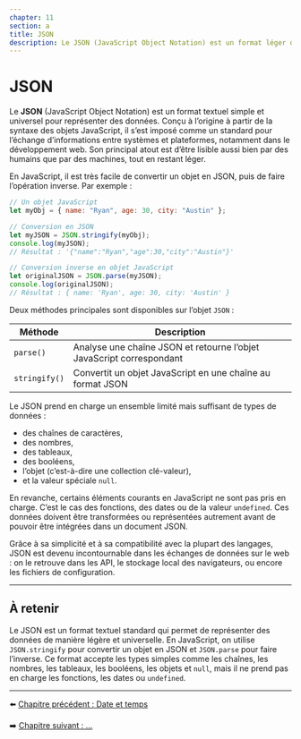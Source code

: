 ```yaml
---
chapter: 11
section: a
title: JSON
description: Le JSON (JavaScript Object Notation) est un format léger d’échange de données, largement utilisé pour transmettre et stocker des informations dans le développement web.
---
```


# JSON

Le **JSON** (JavaScript Object Notation) est un format textuel simple et universel pour représenter des données. Conçu à l’origine à partir de la syntaxe des objets JavaScript, il s’est imposé comme un standard pour l’échange d’informations entre systèmes et plateformes, notamment dans le développement web. Son principal atout est d’être lisible aussi bien par des humains que par des machines, tout en restant léger.

En JavaScript, il est très facile de convertir un objet en JSON, puis de faire l’opération inverse. Par exemple :

```javascript
// Un objet JavaScript
let myObj = { name: "Ryan", age: 30, city: "Austin" };

// Conversion en JSON
let myJSON = JSON.stringify(myObj);
console.log(myJSON);
// Résultat : '{"name":"Ryan","age":30,"city":"Austin"}'

// Conversion inverse en objet JavaScript
let originalJSON = JSON.parse(myJSON);
console.log(originalJSON);
// Résultat : { name: 'Ryan', age: 30, city: 'Austin' }
```

Deux méthodes principales sont disponibles sur l’objet `JSON` :

| Méthode       | Description                                                          |
| ------------- | -------------------------------------------------------------------- |
| `parse()`     | Analyse une chaîne JSON et retourne l’objet JavaScript correspondant |
| `stringify()` | Convertit un objet JavaScript en une chaîne au format JSON           |

Le JSON prend en charge un ensemble limité mais suffisant de types de données :

* des chaînes de caractères,
* des nombres,
* des tableaux,
* des booléens,
* l’objet (c’est-à-dire une collection clé-valeur),
* et la valeur spéciale `null`.

En revanche, certains éléments courants en JavaScript ne sont pas pris en charge. C’est le cas des fonctions, des dates ou de la valeur `undefined`. Ces données doivent être transformées ou représentées autrement avant de pouvoir être intégrées dans un document JSON.

Grâce à sa simplicité et à sa compatibilité avec la plupart des langages, JSON est devenu incontournable dans les échanges de données sur le web : on le retrouve dans les API, le stockage local des navigateurs, ou encore les fichiers de configuration.

---

## À retenir

Le JSON est un format textuel standard qui permet de représenter des données de manière légère et universelle. En JavaScript, on utilise `JSON.stringify` pour convertir un objet en JSON et `JSON.parse` pour faire l’inverse. Ce format accepte les types simples comme les chaînes, les nombres, les tableaux, les booléens, les objets et `null`, mais il ne prend pas en charge les fonctions, les dates ou `undefined`.

---

⬅️ [Chapitre précédent : Date et temps](../10_date-time/b_exercices_date-time.md)

➡️ [Chapitre suivant : …](./b_autre_section.md)

